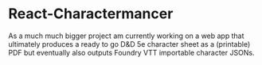 # React-Charactermancer

As a much much bigger project am currently working on a web app that ultimately produces a ready to go D&D 5e character sheet as a (printable) PDF but eventually also outputs Foundry VTT importable character JSONs.
